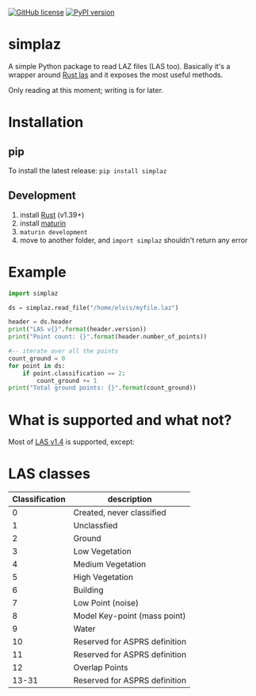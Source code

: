 

[![GitHub license](https://img.shields.io/github/license/hugoledoux/simplaz)](https://github.com/hugoledoux/simplaz/blob/master/LICENSE) [![PyPI version](https://badge.fury.io/py/simplaz.svg)](https://pypi.org/project/simplaz/)

simplaz
=======

A simple Python package to read LAZ files (LAS too).
Basically it's a wrapper around [Rust las](https://docs.rs/las) and it exposes the most useful methods.

Only reading at this moment; writing is for later.


Installation
============

pip
---

To install the latest release: `pip install simplaz`


Development
-----------

  1. install [Rust](https://www.rust-lang.org/) (v1.39+)
  2. install [maturin](https://github.com/PyO3/maturin) 
  3. `maturin development`
  4. move to another folder, and `import simplaz` shouldn't return any error


Example
=======

```python
import simplaz

ds = simplaz.read_file("/home/elvis/myfile.laz")

header = ds.header
print("LAS v{}".format(header.version))
print("Point count: {}".format(header.number_of_points))

#-- iterate over all the points
count_ground = 0
for point in ds:
    if point.classification == 2:
        count_ground += 1
print("Total ground points: {}".format(count_ground))
```


What is supported and what not?
===============================

Most of [LAS v1.4](https://www.asprs.org/wp-content/uploads/2010/12/LAS_1_4_r13.pdf) is supported, except:


LAS classes
===========

| Classification | description                   | 
| -------------- | ----------------------------- |
|  0             | Created, never classified     |
|  1             | Unclassfied                   |
|  2             | Ground                        |
|  3             | Low Vegetation                |
|  4             | Medium Vegetation             |
|  5             | High Vegetation               |
|  6             | Building                      |
|  7             | Low Point (noise)             |
|  8             | Model Key-point (mass point)  |
|  9             | Water                         |
| 10             | Reserved for ASPRS definition |
| 11             | Reserved for ASPRS definition |
| 12             | Overlap Points                |
| 13-31          | Reserved for ASPRS definition |
